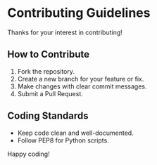 # Contributing Guidelines

Thanks for your interest in contributing!

## How to Contribute

1. Fork the repository.
2. Create a new branch for your feature or fix.
3. Make changes with clear commit messages.
4. Submit a Pull Request.

## Coding Standards

- Keep code clean and well-documented.
- Follow PEP8 for Python scripts.

Happy coding!
